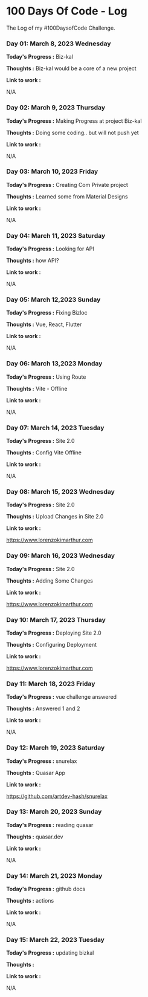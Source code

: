 # 100 Days Of Code - Log

The Log of my #100DaysofCode Challenge.

### Day 01: March 8, 2023 Wednesday

**Today's Progress :** Biz-kal

**Thoughts :** 
Biz-kal would be a core of a new project

**Link to work :**

N/A

### Day 02: March 9, 2023 Thursday

**Today's Progress :** Making Progress at project Biz-kal

**Thoughts :**
Doing some coding.. but will not push yet

**Link to work :**

N/A

### Day 03: March 10, 2023 Friday

**Today's Progress :** Creating Com Private project

**Thoughts :**
Learned some from Material Designs

**Link to work :**

N/A

### Day 04: March 11, 2023 Saturday

**Today's Progress :** Looking for API

**Thoughts :**
how API?

**Link to work :**

N/A

### Day 05: March 12,2023 Sunday

**Today's Progress :** Fixing Bizloc

**Thoughts :**
Vue, React, Flutter 

**Link to work :**

N/A

### Day 06: March 13,2023 Monday

**Today's Progress :** Using Route

**Thoughts :**
Vite - Offline

**Link to work :**

N/A

### Day 07: March 14, 2023 Tuesday

**Today's Progress :** Site 2.0

**Thoughts :**
Config Vite Offline

**Link to work :**

N/A

### Day 08: March 15, 2023 Wednesday

**Today's Progress :** Site 2.0

**Thoughts :**
Upload Changes in Site 2.0

**Link to work :**

https://www.lorenzokimarthur.com

### Day 09: March 16, 2023 Wednesday

**Today's Progress :** Site 2.0

**Thoughts :**
Adding Some Changes

**Link to work :**

https://www.lorenzokimarthur.com

### Day 10: March 17, 2023 Thursday

**Today's Progress :** Deploying Site 2.0

**Thoughts :**
Configuring Deployment

**Link to work :**

https://www.lorenzokimarthur.com

### Day 11: March 18, 2023 Friday

**Today's Progress :** vue challenge answered

**Thoughts :** 
Answered 1 and 2

**Link to work :**

N/A

### Day 12: March 19, 2023 Saturday

**Today's Progress :** snurelax

**Thoughts :** Quasar App

**Link to work :**

https://github.com/artdev-hash/snurelax

### Day 13: March 20, 2023 Sunday

**Today's Progress :** reading quasar

**Thoughts :** quasar.dev

**Link to work :**

N/A

### Day 14: March 21, 2023 Monday

**Today's Progress :** github docs

**Thoughts :** actions

**Link to work :**

N/A

### Day 15: March 22, 2023 Tuesday

**Today's Progress :** updating bizkal

**Thoughts :** 

**Link to work :**

N/A
